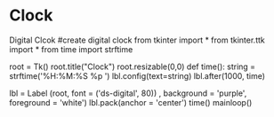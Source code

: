 # Clock
Digital Clcok
#create digital clock
from tkinter import *
from tkinter.ttk import *
from time import strftime

root = Tk()
root.title("Clock")
root.resizable(0,0)
def time():
    string = strftime('%H:%M:%S %p ')
    lbl.config(text=string)
    lbl.after(1000, time)

lbl = Label (root, font = ('ds-digital', 80)) , background = 'purple', foreground = 'white')
lbl.pack(anchor = 'center')
time()
mainloop()
